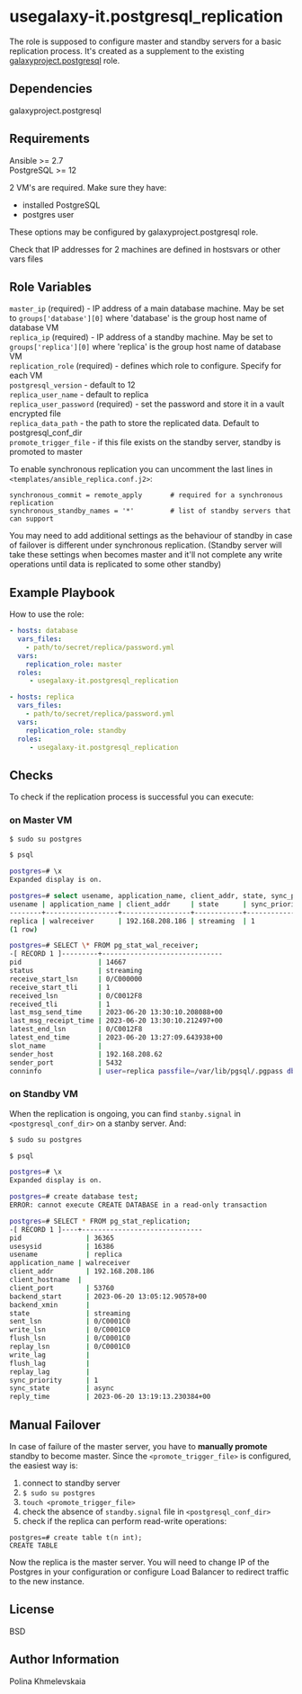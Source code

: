 usegalaxy-it.postgresql_replication
=========
The role is supposed to configure master and standby servers for a basic replication process. It's created as a supplement to the existing [galaxyproject.postgresql](https://github.com/galaxyproject/ansible-postgresql) role. 

Dependencies
-------
galaxyproject.postgresql

Requirements
------------

Ansible >= 2.7  
PostgreSQL >= 12  
 
2 VM's are required. Make sure they have:  
- installed PostgreSQL  
- postgres user  

These options may be configured by galaxyproject.postgresql role.

Check that IP addresses for 2 machines are defined in hostsvars or other vars files

Role Variables
--------------
`master_ip` (required) - IP address of a main database machine. May be set to `groups['database'][0]` where 'database' is the group host name of database VM  
`replica_ip` (required) - IP address of a standby machine. May be set to `groups['replica'][0]` where 'replica' is the group host name of database VM  
`replication_role` (required) - defines which role to configure. Specify for each VM  
`postgresql_version` - default to 12  
`replica_user_name` - default to replica  
`replica_user_password` (required) - set the password and store it in a vault encrypted file  
`replica_data_path` - the path to store the replicated data. Default to postgresql_conf_dir   
`promote_trigger_file` - if this file exists on the standby server, standby is promoted to master  

To enable synchronous replication you can uncomment the last lines in `<templates/ansible_replica.conf.j2>`:  
```jinja2
synchronous_commit = remote_apply       # required for a synchronous replication  
synchronous_standby_names = '*'         # list of standby servers that can support  
``` 
You may need to add additional settings as the behaviour of standby in case of failover is different under synchronous replication. (Standby server will take these settings when becomes master and it'll not complete any write operations until data is replicated to some other standby)  

Example Playbook
----------------

How to use the role:
```yaml
- hosts: database
  vars_files:
    - path/to/secret/replica/password.yml
  vars: 
    replication_role: master
  roles:
     - usegalaxy-it.postgresql_replication

- hosts: replica
  vars_files:
    - path/to/secret/replica/password.yml
  vars: 
    replication_role: standby
  roles:
     - usegalaxy-it.postgresql_replication
```

Checks
----------------

To check if the replication process is successful you can execute:

### on Master VM

```bash
$ sudo su postgres

$ psql

postgres=# \x
Expanded display is on.

postgres=# select usename, application_name, client_addr, state, sync_priority, sync_state from pg_stat_replication;
usename | application_name | client_addr     | state      | sync_priority | sync_state
--------+------------------+-----------------+------------+---------------+------------
replica | walreceiver      | 192.168.208.186 | streaming  | 1             | async
(1 row)

postgres=# SELECT \* FROM pg_stat_wal_receiver; 
-[ RECORD 1 ]---------+------------------------------
pid                   | 14667
status                | streaming
receive_start_lsn     | 0/C000000
receive_start_tli     | 1
received_lsn          | 0/C0012F8
received_tli          | 1
last_msg_send_time    | 2023-06-20 13:30:10.208088+00
last_msg_receipt_time | 2023-06-20 13:30:10.212497+00
latest_end_lsn        | 0/C0012F8
latest_end_time       | 2023-06-20 13:27:09.643938+00
slot_name             |
sender_host           | 192.168.208.62
sender_port           | 5432
conninfo              | user=replica passfile=/var/lib/pgsql/.pgpass dbname=replication host=192.168.208.62 port=5432 fallback_application_name=walreceiver sslmode=prefer sslcompression=0 gssencmode=prefer krbsrvname=postgres target_session_attrs=any
```
### on Standby VM

When the replication is ongoing, you can find `stanby.signal` in `<postgresql_conf_dir>` on a stanby server. And:

```bash
$ sudo su postgres

$ psql

postgres=# \x
Expanded display is on.

postgres=# create database test;
ERROR: cannot execute CREATE DATABASE in a read-only transaction

postgres=# SELECT * FROM pg_stat_replication;
-[ RECORD 1 ]----+------------------------------
pid          	   | 36365
usesysid     	   | 16386
usename      	   | replica
application_name | walreceiver
client_addr  	   | 192.168.208.186
client_hostname  |
client_port  	   | 53760
backend_start	   | 2023-06-20 13:05:12.90578+00
backend_xmin 	   |
state        	   | streaming
sent_lsn     	   | 0/C0001C0
write_lsn    	   | 0/C0001C0
flush_lsn    	   | 0/C0001C0
replay_lsn   	   | 0/C0001C0
write_lag    	   |
flush_lag    	   |
replay_lag   	   |
sync_priority	   | 1
sync_state   	   | async
reply_time   	   | 2023-06-20 13:19:13.230384+00

```

## Manual Failover


In case of failure of the master server, you have to **manually promote** standby to become master. Since the `<promote_trigger_file>` is configured, the easiest way is:

1. connect to standby server
2. `$ sudo su postgres`
3. `touch <promote_trigger_file>`
4. check the absence of `standby.signal` file in `<postgresql_conf_dir>`
5. check if the replica can perform read-write operations:
  ```
  postgres=# create table t(n int);
  CREATE TABLE
  ```

Now the replica is the master server. You will need to change IP of the Postgres in your configuration or configure Load Balancer to redirect traffic to the new instance.

License
-------

BSD

Author Information
------------------

Polina Khmelevskaia
